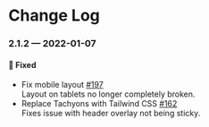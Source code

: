 # Change Log

### 2.1.2 — 2022-01-07

#### 🐛 Fixed

- Fix mobile layout [#197](https://github.com/stormwarning/polychroma/pull/197)  
  Layout on tablets no longer completely broken.
- Replace Tachyons with Tailwind CSS [#162](https://github.com/stormwarning/polychroma/pull/162)  
  Fixes issue with header overlay not being sticky.
